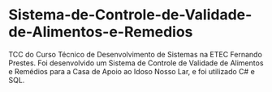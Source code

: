 # Sistema-de-Controle-de-Validade-de-Alimentos-e-Remedios

TCC do Curso Técnico de Desenvolvimento de Sistemas na ETEC Fernando Prestes. Foi desenvolvido um Sistema de Controle de Validade de Alimentos e Remédios para a Casa de Apoio ao Idoso Nosso Lar, e foi utilizado C# e SQL.
